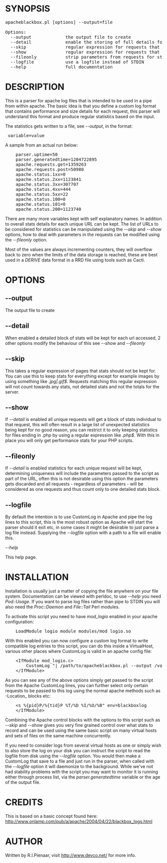 SYNOPSIS
========

<pre>
apacheblackbox.pl [options] --output=file

Options:
  --output             the output file to create
  --detail             enable the storing of full details for each unique request
  --skip               regular expression for requests that will not count to any stats
  --show               regular expression for requests that will have full detail
  --fileonly           strip parameters from requests for storing detail
  --logfile            use a logfile instead of STDIN
  --help               full documentation
</pre>

DESCRIPTION
===========

This is a parser for apache log files that is intended to be used in a pipe from within apache.  The basic idea is that you define a custom log format that contains performance and size details for each request, this parser will understand this format and produce regular statistics based on the input.

The statistics gets written to a file, see _--output_, in the format:

<pre>
 variable=value
</pre>

A sample from an actual run below:

<pre>
	parser.uptime=50
	parser.generatedtime=1204722895
	apache.requests.get=1359263
	apache.requests.post=50980
	apache.status.1xx=0
	apache.status.2xx=1123841
	apache.status.3xx=307707
	apache.status.4xx=444
	apache.status.5xx=22
	apache.status.100=0
	apache.status.101=0
	apache.status.200=1123740
</pre>

There are many more variables kept with self explanatory names.  In addition to overall stats details for each unique URL can be kept.  The list of URLs to be considered for statistics can be manipulated using the _--skip_ and _--show_ options, how to deal with parameters in the requests can be modified using the _--fileonly_ option.

Most of the values are always incrementing counters, they will overflow back to zero when the limits of the data storage is reached, these are best used in a _DERIVE_ data format in a RRD file using tools such as Cacti.

OPTIONS
=======

--output
--------

The output file to create

--detail
--------

When enabled a detailed block of stats will be kept for each url accessed, 2 other options modify the behaviour of this see _--show_ and _--fileonly_

--skip
------

This takes a regular expression of pages that stats should not be kept for.  You can use this to keep stats for everything except for example images by using something like _\.jpg|\.gif$_.  Requests matching this regular expression will not count towards any stats, not detailed stats and not the totals for the server.

--show
------

If _--detail_ is enabled all unique requests will get a block of stats individual to that request, this will often result in a large list of unexpected statistics being kept for no good reason, you can restrict it to only keeping statistics for files ending in .php by using a regular expression like _\.php$_.   With this in place you will only get performance stats for your PHP scripts.


--fileonly
----------

If _--detail_ is enabled statistics for each unique request will be kept, determining uniqueness will include the parameters passed to the script as part of the URL, often this is not desirable using this option the parameters gets discarded and all requests - regardless of parameters - will be considered as one requests and thus count only to one detailed stats block.

--logfile
---------

By default the intention is to use CustomLog in Apache and pipe the log lines to this script, this is the most robust option as Apache will start the parser should it exit etc, in some cases it might be desirable to just parse a log file instead.  Supplying the _--logfile_ option with a path to a file will enable this.

_--help_

This help page.

INSTALLATION
============

Installation is usually just a matter of copying the file anywhere on your file system.  Documentation can be viewed with perldoc, to use _--help_ you need _Pod::Usage_. If you want to parse log files rather than pipe to STDIN you will also need the _Proc::Daemon_ and _File::Tail_ Perl modules.

To activate this script you need to have _mod_logio_ enabled in your apache configuration:

<pre>
	LoadModule logio_module modules/mod_logio.so
</pre>

With this enabled you can now configure a custom log format to write compatible log entries to this script, you can do this inside a VirtualHost, various other places where CustomLog is valid in an apache config file:

<pre>
	&lt;IfModule mod_logio.c&gt;
		CustomLog "| /path/to/apacheblackbox.pl --output /var/www/blackbox.txt --detail"  "%a %X %t \"%r\" %s/%>s %{pid}P/%{tid}P %T/%D %I/%O/%B"
	&lt;/IfModule&gt;
</pre>

As you can see any of the above options simply get passed to the script from the Apache CustomLog lines, you can further select only certain requests to be passed to this log using the normal apache methods such as -Location_ blocks etc:

<pre>
	&lt;<Location /cgi-bin&gt;
		SetEnv blackboxlog 1
	&lt;/Location&gt;

	&lt;<IfModule mod_logio.c&gt;
		CustomLog "| /path/to/apacheblackbox.pl --output /var/www/blackbox.txt --detail --show \\'script.pl\\'"  "%a %X %t \"%r\" %s/%>s %{pid}P/%{tid}P %T/%D %I/%O/%B" env=blackboxlog
	&lt;/IfModule&gt;
</pre>

Combining the Apache control blocks with the options to this script such as _--skip_ and _--show_ gives you very fine grained control over what stats to record and can be used using the same basic script on many virtual hosts and sets of files on the same machine concurrently.

If you need to consider logs from several virtual hosts as one or simply wish to also store the log on your disk you can instruct the script to read the logfile from disk using the _--logfile_ option.  You would then make a CustomLog that save to a file and just run in the parser, when called with the _--logfile_ option it will daemonize to the background.  While we've not had stability problems with the script you may want to monitor it is running either through process list, via the _parser.generatedtime_ variable or the age of the output file.

CREDITS
=======

This is based on a basic concept found here: http://www.onlamp.com/pub/a/apache/2004/04/22/blackbox_logs.html

AUTHOR
======

Written by R.I.Pienaar, visit http://www.devco.net/ for more info.
